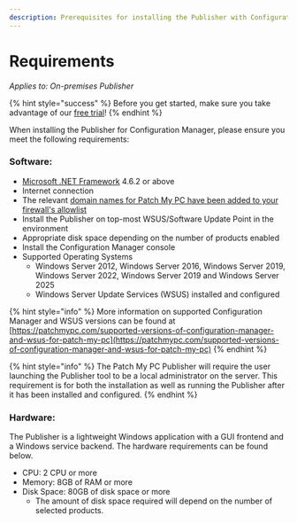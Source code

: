 ```yaml
---
description: Prerequisites for installing the Publisher with Configuration Manager.
---
```


# Requirements

_Applies to: On-premises Publisher_

{% hint style="success" %}
Before you get started, make sure you take advantage of our [free trial](https://patchmypc.com/free-trial)!
{% endhint %}

When installing the Publisher for Configuration Manager, please ensure you meet the following requirements:

### Software:

* [Microsoft .NET Framework](https://learn.microsoft.com/en-us/dotnet/framework/migration-guide/versions-and-dependencies) 4.6.2 or above
* Internet connection
* The relevant [domain names for Patch My PC have been added to your firewall's allowlist](https://patchmypc.com/list-of-domains-used-for-downloads-in-patch-my-pc-update-catalog)
* Install the Publisher on top-most WSUS/Software Update Point in the environment
* Appropriate disk space depending on the number of products enabled
* Install the Configuration Manager console
* Supported Operating Systems
  * Windows Server 2012, Windows Server 2016, Windows Server 2019, Windows Server 2022, Windows Server 2019 and Windows Server 2025
  * Windows Server Update Services (WSUS) installed and configured

{% hint style="info" %}
More information on supported Configuration Manager and WSUS versions can be found at [https://patchmypc.com/supported-versions-of-configuration-manager-and-wsus-for-patch-my-pc](https://patchmypc.com/supported-versions-of-configuration-manager-and-wsus-for-patch-my-pc)
{% endhint %}

{% hint style="info" %}
The Patch My PC Publisher will require the user launching the Publisher tool to be a local administrator on the server. This requirement is for both the installation as well as running the Publisher after it has been installed and configured.
{% endhint %}

### Hardware:

The Publisher is a lightweight Windows application with a GUI frontend and a Windows service backend. The hardware requirements can be found below.

* CPU: 2 CPU or more
* Memory: 8GB of RAM or more
* Disk Space: 80GB of disk space or more
  * The amount of disk space required will depend on the number of selected products.